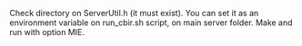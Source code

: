 Check directory on ServerUtil.h (it must exist).
You can set it as an environment variable on run_cbir.sh script, on main server folder.
Make and run with option MIE.
